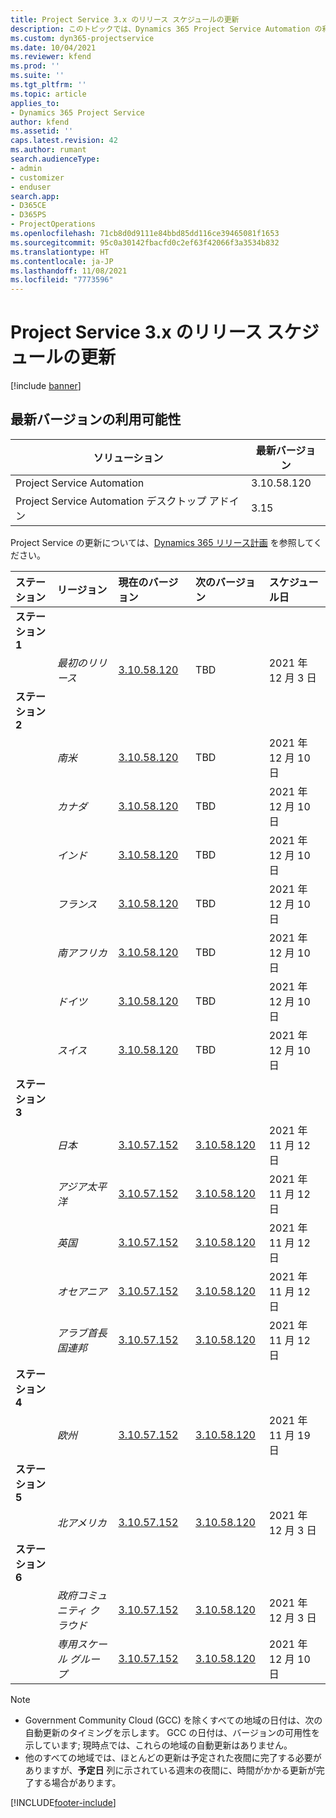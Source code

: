 ```yaml
---
title: Project Service 3.x のリリース スケジュールの更新
description: このトピックでは、Dynamics 365 Project Service Automation の利用可能なリリースと今後のリリースについて説明します。
ms.custom: dyn365-projectservice
ms.date: 10/04/2021
ms.reviewer: kfend
ms.prod: ''
ms.suite: ''
ms.tgt_pltfrm: ''
ms.topic: article
applies_to:
- Dynamics 365 Project Service
author: kfend
ms.assetid: ''
caps.latest.revision: 42
ms.author: rumant
search.audienceType:
- admin
- customizer
- enduser
search.app:
- D365CE
- D365PS
- ProjectOperations
ms.openlocfilehash: 71cb8d0d9111e84bbd85dd116ce39465081f1653
ms.sourcegitcommit: 95c0a30142fbacfd0c2ef63f42066f3a3534b832
ms.translationtype: HT
ms.contentlocale: ja-JP
ms.lasthandoff: 11/08/2021
ms.locfileid: "7773596"
---
```

# <a name="update-release-schedule-for-project-service-3x"></a>Project Service 3.x のリリース スケジュールの更新

[!include [banner](../includes/psa-now-project-operations.md)]

## <a name="latest-version-availability"></a>最新バージョンの利用可能性

| ソリューション   | 最新バージョン |
|-------|----|
| Project Service Automation    | 3.10.58.120 |
| Project Service Automation デスクトップ アドイン                | 3.15          |

Project Service の更新については、[Dynamics 365 リリース計画](/dynamics365/release-plans/) を参照してください。 

| ステーション  | リージョン | 現在のバージョン | 次のバージョン |  スケジュール日
| :---   | :---   | :---   | :---   |:---   |         
|<strong>ステーション 1</strong> | |  |  | |
| | <i>最初のリリース</i> | [3.10.58.120](whats-new-ur-37.md) | TBD | 2021 年 12 月 3 日
|<strong>ステーション 2</strong> | |  |  | |
| | <i>南米</i> | [3.10.58.120](whats-new-ur-37.md) | TBD | 2021 年 12 月 10 日
| | <i>カナダ</i> | [3.10.58.120](whats-new-ur-37.md) | TBD | 2021 年 12 月 10 日
| | <i>インド</i> | [3.10.58.120](whats-new-ur-37.md) | TBD | 2021 年 12 月 10 日
| | <i>フランス</i> | [3.10.58.120](whats-new-ur-37.md) | TBD | 2021 年 12 月 10 日
| | <i>南アフリカ</i> | [3.10.58.120](whats-new-ur-37.md) | TBD | 2021 年 12 月 10 日
| | <i>ドイツ</i> | [3.10.58.120](whats-new-ur-37.md) | TBD | 2021 年 12 月 10 日
| | <i>スイス</i> | [3.10.58.120](whats-new-ur-37.md) | TBD | 2021 年 12 月 10 日
|<strong>ステーション 3</strong> | |  |  | |
| | <i>日本</i> | [3.10.57.152](whats-new-ur-36.md) | [3.10.58.120](whats-new-ur-37.md) | 2021 年 11 月 12 日
| | <i>アジア太平洋</i> | [3.10.57.152](whats-new-ur-36.md) | [3.10.58.120](whats-new-ur-37.md) | 2021 年 11 月 12 日
| | <i>英国</i> | [3.10.57.152](whats-new-ur-36.md) | [3.10.58.120](whats-new-ur-37.md) | 2021 年 11 月 12 日
| | <i>オセアニア</i> | [3.10.57.152](whats-new-ur-36.md) | [3.10.58.120](whats-new-ur-37.md) | 2021 年 11 月 12 日
| | <i>アラブ首長国連邦</i> | [3.10.57.152](whats-new-ur-36.md) | [3.10.58.120](whats-new-ur-37.md) | 2021 年 11 月 12 日
|<strong>ステーション 4</strong> | |  |  | |
| | <i>欧州</i> | [3.10.57.152](whats-new-ur-36.md) | [3.10.58.120](whats-new-ur-37.md) | 2021 年 11 月 19 日
|<strong>ステーション 5</strong> | |  |  | |
| | <i>北アメリカ</i> | [3.10.57.152](whats-new-ur-36.md) | [3.10.58.120](whats-new-ur-37.md) | 2021 年 12 月 3 日
|<strong>ステーション 6</strong> | |  |  | |
| | <i>政府コミュニティ クラウド</i> | [3.10.57.152](whats-new-ur-36.md) | [3.10.58.120](whats-new-ur-37.md) | 2021 年 12 月 3 日
| | <i>専用スケール グループ</i> | [3.10.57.152](whats-new-ur-36.md) | [3.10.58.120](whats-new-ur-37.md) | 2021 年 12 月 10 日



>[!Note]
> - Government Community Cloud (GCC) を除くすべての地域の日付は、次の自動更新のタイミングを示します。 GCC の日付は、バージョンの可用性を示しています; 現時点では、これらの地域の自動更新はありません。
> - 他のすべての地域では、ほとんどの更新は予定された夜間に完了する必要がありますが、**予定日** 列に示されている週末の夜間に、時間がかかる更新が完了する場合があります。


[!INCLUDE[footer-include](../includes/footer-banner.md)]
